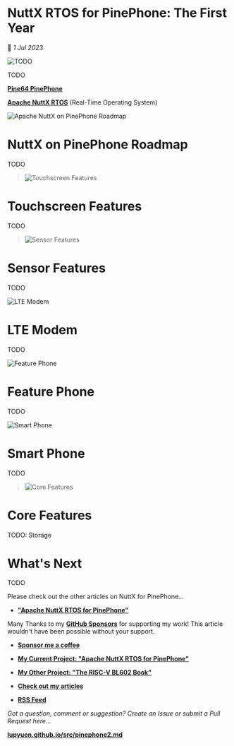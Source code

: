 # NuttX RTOS for PinePhone: The First Year

📝 _1 Jul 2023_

![TODO](https://lupyuen.github.io/images/pinephone2-title.jpg)

TODO

[__Pine64 PinePhone__](https://wiki.pine64.org/index.php/PinePhone)

[__Apache NuttX RTOS__](https://lupyuen.github.io/articles/what) (Real-Time Operating System)

![Apache NuttX on PinePhone Roadmap](https://lupyuen.github.io/images/pinephone2-roadmap.jpg)

# NuttX on PinePhone Roadmap

TODO

> ![Touchscreen Features](https://lupyuen.github.io/images/pinephone2-roadmap1.jpg)

# Touchscreen Features

TODO

> ![Sensor Features](https://lupyuen.github.io/images/pinephone2-roadmap3.jpg)

# Sensor Features

TODO

![LTE Modem](https://lupyuen.github.io/images/pinephone2-roadmap5.jpg)

# LTE Modem

TODO

![Feature Phone](https://lupyuen.github.io/images/pinephone2-roadmap4.jpg)

# Feature Phone

TODO

![Smart Phone](https://lupyuen.github.io/images/pinephone2-roadmap6.jpg)

# Smart Phone

TODO

> ![Core Features](https://lupyuen.github.io/images/pinephone2-roadmap2.jpg)

# Core Features

TODO: Storage

# What's Next

TODO

Please check out the other articles on NuttX for PinePhone...

-   [__"Apache NuttX RTOS for PinePhone"__](https://github.com/lupyuen/pinephone-nuttx)

Many Thanks to my [__GitHub Sponsors__](https://github.com/sponsors/lupyuen) for supporting my work! This article wouldn't have been possible without your support.

-   [__Sponsor me a coffee__](https://github.com/sponsors/lupyuen)

-   [__My Current Project: "Apache NuttX RTOS for PinePhone"__](https://github.com/lupyuen/pinephone-nuttx)

-   [__My Other Project: "The RISC-V BL602 Book"__](https://lupyuen.github.io/articles/book)

-   [__Check out my articles__](https://lupyuen.github.io)

-   [__RSS Feed__](https://lupyuen.github.io/rss.xml)

_Got a question, comment or suggestion? Create an Issue or submit a Pull Request here..._

[__lupyuen.github.io/src/pinephone2.md__](https://github.com/lupyuen/lupyuen.github.io/blob/master/src/pinephone2.md)


